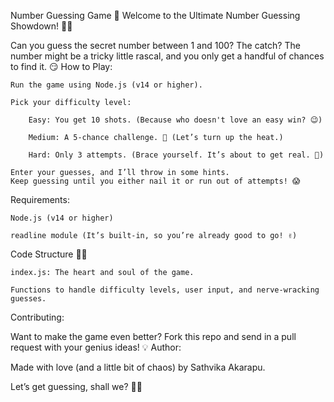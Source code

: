 Number Guessing Game 🎉
Welcome to the Ultimate Number Guessing Showdown! 🕵️‍♂️

Can you guess the secret number between 1 and 100? The catch? The number might be a tricky little rascal, and you only get a handful of chances to find it. 😏
How to Play:

    Run the game using Node.js (v14 or higher).

    Pick your difficulty level:

        Easy: You get 10 shots. (Because who doesn't love an easy win? 😉)

        Medium: A 5-chance challenge. 🧐 (Let’s turn up the heat.)

        Hard: Only 3 attempts. (Brace yourself. It’s about to get real. 😬)

    Enter your guesses, and I’ll throw in some hints.
    Keep guessing until you either nail it or run out of attempts! 😱

Requirements:

    Node.js (v14 or higher)

    readline module (It’s built-in, so you’re already good to go! ✌️)

Code Structure 🧑‍💻

    index.js: The heart and soul of the game.

    Functions to handle difficulty levels, user input, and nerve-wracking guesses.

Contributing:

Want to make the game even better? Fork this repo and send in a pull request with your genius ideas! 💡
Author:

Made with love (and a little bit of chaos) by Sathvika Akarapu. 

Let’s get guessing, shall we? 👀🎯
